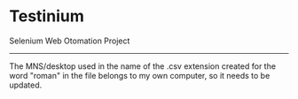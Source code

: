 # Testinium
 Selenium Web Otomation Project
 **********************************
The MNS/desktop used in the name of the .csv extension created for the word "roman" in the file belongs to my own computer, so it needs to be updated.
